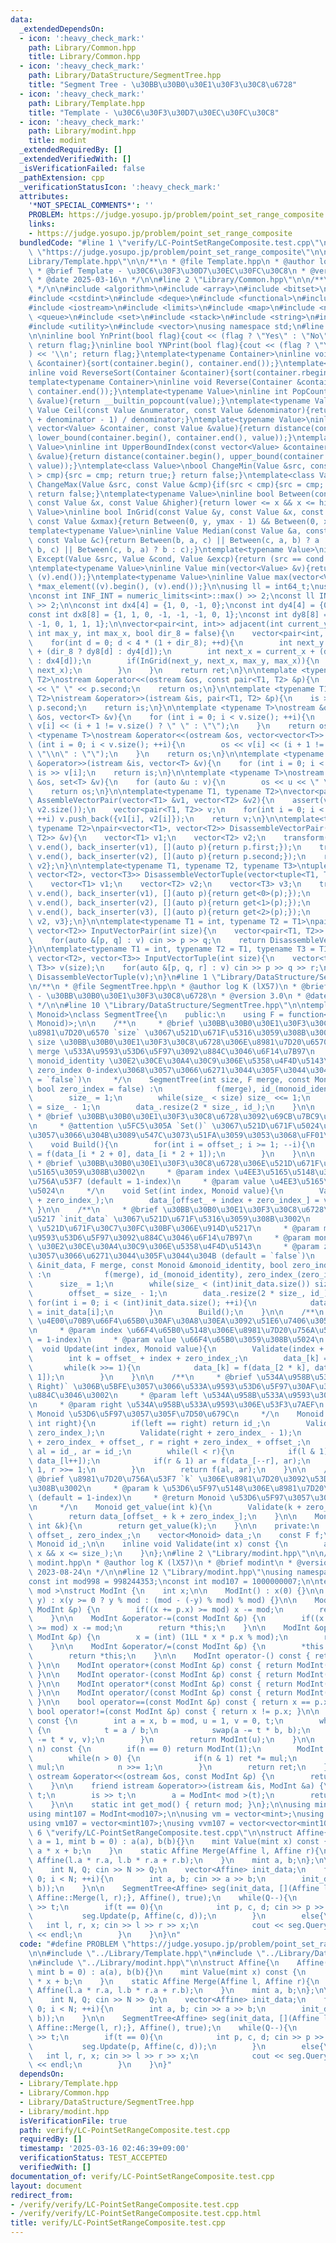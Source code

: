 ```yaml
---
data:
  _extendedDependsOn:
  - icon: ':heavy_check_mark:'
    path: Library/Common.hpp
    title: Library/Common.hpp
  - icon: ':heavy_check_mark:'
    path: Library/DataStructure/SegmentTree.hpp
    title: "Segment Tree - \u30BB\u30B0\u30E1\u30F3\u30C8\u6728"
  - icon: ':heavy_check_mark:'
    path: Library/Template.hpp
    title: "Template - \u30C6\u30F3\u30D7\u30EC\u30FC\u30C8"
  - icon: ':heavy_check_mark:'
    path: Library/modint.hpp
    title: modint
  _extendedRequiredBy: []
  _extendedVerifiedWith: []
  _isVerificationFailed: false
  _pathExtension: cpp
  _verificationStatusIcon: ':heavy_check_mark:'
  attributes:
    '*NOT_SPECIAL_COMMENTS*': ''
    PROBLEM: https://judge.yosupo.jp/problem/point_set_range_composite
    links:
    - https://judge.yosupo.jp/problem/point_set_range_composite
  bundledCode: "#line 1 \"verify/LC-PointSetRangeComposite.test.cpp\"\n#define PROBLEM\
    \ \"https://judge.yosupo.jp/problem/point_set_range_composite\"\n\n#line 2 \"\
    Library/Template.hpp\"\n\n/**\n * @file Template.hpp\n * @author log K (lX57)\n\
    \ * @brief Template - \u30C6\u30F3\u30D7\u30EC\u30FC\u30C8\n * @version 1.10\n\
    \ * @date 2025-03-16\n */\n\n#line 2 \"Library/Common.hpp\"\n\n/**\n * @file Common.hpp\n\
    \ */\n\n#include <algorithm>\n#include <array>\n#include <bitset>\n#include <cassert>\n\
    #include <cstdint>\n#include <deque>\n#include <functional>\n#include <iomanip>\n\
    #include <iostream>\n#include <limits>\n#include <map>\n#include <numeric>\n#include\
    \ <queue>\n#include <set>\n#include <stack>\n#include <string>\n#include <tuple>\n\
    #include <utility>\n#include <vector>\nusing namespace std;\n#line 12 \"Library/Template.hpp\"\
    \n\ninline bool YnPrint(bool flag){cout << (flag ? \"Yes\" : \"No\") << '\\n';\
    \ return flag;}\ninline bool YNPrint(bool flag){cout << (flag ? \"YES\" : \"NO\"\
    ) << '\\n'; return flag;}\ntemplate<typename Container>\ninline void Sort(Container\
    \ &container){sort(container.begin(), container.end());}\ntemplate<typename Container>\n\
    inline void ReverseSort(Container &container){sort(container.rbegin(), container.rend());}\n\
    template<typename Container>\ninline void Reverse(Container &container){reverse(container.begin(),\
    \ container.end());}\ntemplate<typename Value>\ninline int PopCount(const Value\
    \ &value){return __builtin_popcount(value);}\ntemplate<typename Value>\ninline\
    \ Value Ceil(const Value &numerator, const Value &denominator){return (numerator\
    \ + denominator - 1) / denominator;}\ntemplate<typename Value>\ninline int LowerBoundIndex(const\
    \ vector<Value> &container, const Value &value){return distance(container.begin(),\
    \ lower_bound(container.begin(), container.end(), value));}\ntemplate<typename\
    \ Value>\ninline int UpperBoundIndex(const vector<Value> &container, const Value\
    \ &value){return distance(container.begin(), upper_bound(container.begin(), container.end(),\
    \ value));}\ntemplate<class Value>\nbool ChangeMin(Value &src, const Value &cmp){if(src\
    \ > cmp){src = cmp; return true;} return false;}\ntemplate<class Value>\nbool\
    \ ChangeMax(Value &src, const Value &cmp){if(src < cmp){src = cmp; return true;}\
    \ return false;}\ntemplate<typename Value>\ninline bool Between(const Value &lower,\
    \ const Value &x, const Value &higher){return lower <= x && x <= higher;}\ntemplate<typename\
    \ Value>\ninline bool InGrid(const Value &y, const Value &x, const Value &ymax,\
    \ const Value &xmax){return Between(0, y, ymax - 1) && Between(0, x, xmax - 1);}\n\
    template<typename Value>\ninline Value Median(const Value &a, const Value &b,\
    \ const Value &c){return Between(b, a, c) || Between(c, a, b) ? a : (Between(a,\
    \ b, c) || Between(c, b, a) ? b : c);}\ntemplate<typename Value>\ninline Value\
    \ Except(Value &src, Value &cond, Value &excp){return (src == cond ? excp : src);}\n\
    \ntemplate<typename Value>\ninline Value min(vector<Value> &v){return *min_element((v).begin(),\
    \ (v).end());}\ntemplate<typename Value>\ninline Value max(vector<Value> &v){return\
    \ *max_element((v).begin(), (v).end());}\n\nusing ll = int64_t;\nusing ull = uint64_t;\n\
    \nconst int INF_INT = numeric_limits<int>::max() >> 2;\nconst ll INF_LL = numeric_limits<ll>::max()\
    \ >> 2;\n\nconst int dx4[4] = {1, 0, -1, 0};\nconst int dy4[4] = {0, -1, 0, 1};\n\
    const int dx8[8] = {1, 1, 0, -1, -1, -1, 0, 1};\nconst int dy8[8] = {0, -1, -1,\
    \ -1, 0, 1, 1, 1};\n\nvector<pair<int, int>> adjacent(int current_y, int current_x,\
    \ int max_y, int max_x, bool dir_8 = false){\n    vector<pair<int, int>> ret;\n\
    \    for(int d = 0; d < 4 * (1 + dir_8); ++d){\n        int next_y = current_y\
    \ + (dir_8 ? dy8[d] : dy4[d]);\n        int next_x = current_x + (dir_8 ? dx8[d]\
    \ : dx4[d]);\n        if(InGrid(next_y, next_x, max_y, max_x)){\n            ret.emplace_back(next_y,\
    \ next_x);\n        }\n    }\n    return ret;\n}\n\ntemplate <typename T1, typename\
    \ T2>\nostream &operator<<(ostream &os, const pair<T1, T2> &p){\n    os << p.first\
    \ << \" \" << p.second;\n    return os;\n}\n\ntemplate <typename T1, typename\
    \ T2>\nistream &operator>>(istream &is, pair<T1, T2> &p){\n    is >> p.first >>\
    \ p.second;\n    return is;\n}\n\ntemplate <typename T>\nostream &operator<<(ostream\
    \ &os, vector<T> &v){\n    for (int i = 0; i < v.size(); ++i){\n        os <<\
    \ v[i] << (i + 1 != v.size() ? \" \" : \"\");\n    }\n    return os;\n}\n\ntemplate\
    \ <typename T>\nostream &operator<<(ostream &os, vector<vector<T>> &v){\n    for\
    \ (int i = 0; i < v.size(); ++i){\n        os << v[i] << (i + 1 != v.size() ?\
    \ \"\\n\" : \"\");\n    }\n    return os;\n}\n\ntemplate <typename T>\nistream\
    \ &operator>>(istream &is, vector<T> &v){\n    for (int i = 0; i < v.size(); ++i)\
    \ is >> v[i];\n    return is;\n}\n\ntemplate <typename T>\nostream &operator<<(ostream\
    \ &os, set<T> &v){\n    for (auto &u : v){\n        os << u << \" \";\n    }\n\
    \    return os;\n}\n\ntemplate<typename T1, typename T2>\nvector<pair<T1, T2>>\
    \ AssembleVectorPair(vector<T1> &v1, vector<T2> &v2){\n    assert(v1.size() ==\
    \ v2.size());\n    vector<pair<T1, T2>> v;\n    for(int i = 0; i < v1.size();\
    \ ++i) v.push_back({v1[i], v2[i]});\n    return v;\n}\n\ntemplate<typename T1,\
    \ typename T2>\npair<vector<T1>, vector<T2>> DisassembleVectorPair(vector<pair<T1,\
    \ T2>> &v){\n    vector<T1> v1;\n    vector<T2> v2;\n    transform(v.begin(),\
    \ v.end(), back_inserter(v1), [](auto p){return p.first;});\n    transform(v.begin(),\
    \ v.end(), back_inserter(v2), [](auto p){return p.second;});\n    return {v1,\
    \ v2};\n}\n\ntemplate<typename T1, typename T2, typename T3>\ntuple<vector<T1>,\
    \ vector<T2>, vector<T3>> DisassembleVectorTuple(vector<tuple<T1, T2, T3>> &v){\n\
    \    vector<T1> v1;\n    vector<T2> v2;\n    vector<T3> v3;\n    transform(v.begin(),\
    \ v.end(), back_inserter(v1), [](auto p){return get<0>(p);});\n    transform(v.begin(),\
    \ v.end(), back_inserter(v2), [](auto p){return get<1>(p);});\n    transform(v.begin(),\
    \ v.end(), back_inserter(v3), [](auto p){return get<2>(p);});\n    return {v1,\
    \ v2, v3};\n}\n\ntemplate<typename T1 = int, typename T2 = T1>\npair<vector<T1>,\
    \ vector<T2>> InputVectorPair(int size){\n    vector<pair<T1, T2>> v(size);\n\
    \    for(auto &[p, q] : v) cin >> p >> q;\n    return DisassembleVectorPair(v);\n\
    }\n\ntemplate<typename T1 = int, typename T2 = T1, typename T3 = T1>\ntuple<vector<T1>,\
    \ vector<T2>, vector<T3>> InputVectorTuple(int size){\n    vector<tuple<T1, T2,\
    \ T3>> v(size);\n    for(auto &[p, q, r] : v) cin >> p >> q >> r;\n    return\
    \ DisassembleVectorTuple(v);\n}\n#line 1 \"Library/DataStructure/SegmentTree.hpp\"\
    \n/**\n * @file SegmentTree.hpp\n * @author log K (lX57)\n * @brief Segment Tree\
    \ - \u30BB\u30B0\u30E1\u30F3\u30C8\u6728\n * @version 3.0\n * @date 2024-09-04\n\
    \ */\n\n#line 10 \"Library/DataStructure/SegmentTree.hpp\"\n\ntemplate<typename\
    \ Monoid>\nclass SegmentTree{\n    public:\n    using F = function<Monoid(Monoid,\
    \ Monoid)>;\n\n    /**\n     * @brief \u30BB\u30B0\u30E1\u30F3\u30C8\u6728\u3092\
    \u8981\u7D20\u6570 `size` \u3067\u521D\u671F\u5316\u3059\u308B\u3002\n     * @param\
    \ size \u30BB\u30B0\u30E1\u30F3\u30C8\u6728\u306E\u8981\u7D20\u6570\n     * @param\
    \ merge \u533A\u9593\u53D6\u5F97\u3092\u884C\u3046\u6F14\u7B97\n     * @param\
    \ monoid_identity \u30E2\u30CE\u30A4\u30C9\u306E\u5358\u4F4D\u5143\n     * @param\
    \ zero_index 0-index\u3068\u3057\u3066\u6271\u3044\u305F\u3044\u304B (default\
    \ = `false`)\n     */\n    SegmentTree(int size, F merge, const Monoid &monoid_identity,\
    \ bool zero_index = false) :\n            f(merge), id_(monoid_identity), zero_index_(zero_index){\n\
    \        size_ = 1;\n        while(size_ < size) size_ <<= 1;\n        offset_\
    \ = size_ - 1;\n        data_.resize(2 * size_, id_);\n    }\n\n    /**\n    \
    \ * @brief \u30BB\u30B0\u30E1\u30F3\u30C8\u6728\u3092\u69CB\u7BC9\u3059\u308B\u3002\
    \n     * @attention \u5FC5\u305A `Set()` \u3067\u521D\u671F\u5024\u3092\u4EE3\u5165\
    \u3057\u3066\u304B\u3089\u547C\u3073\u51FA\u3059\u3053\u3068\uFF01\n     */\n\
    \    void Build(){\n        for(int i = offset_; i >= 1; --i){\n            data_[i]\
    \ = f(data_[i * 2 + 0], data_[i * 2 + 1]);\n        }\n    }\n\n    /**\n    \
    \ * @brief \u30BB\u30B0\u30E1\u30F3\u30C8\u6728\u306E\u521D\u671F\u5024\u3092\u4EE3\
    \u5165\u3059\u308B\u3002\n     * @param index \u4EE3\u5165\u5148\u306E\u8981\u7D20\
    \u756A\u53F7 (default = 1-index)\n     * @param value \u4EE3\u5165\u3059\u308B\
    \u5024\n     */\n    void Set(int index, Monoid value){\n        Validate(index\
    \ + zero_index_);\n        data_[offset_ + index + zero_index_] = value;\n   \
    \ }\n\n    /**\n     * @brief \u30BB\u30B0\u30E1\u30F3\u30C8\u6728\u3092\u914D\
    \u5217 `init_data` \u3067\u521D\u671F\u5316\u3059\u308B\u3002\n     * @param init_data\
    \ \u521D\u671F\u30C7\u30FC\u30BF\u306E\u914D\u5217\n     * @param merge \u533A\
    \u9593\u53D6\u5F97\u3092\u884C\u3046\u6F14\u7B97\n     * @param monoid_identity\
    \ \u30E2\u30CE\u30A4\u30C9\u306E\u5358\u4F4D\u5143\n     * @param zero_index 0-index\u3068\
    \u3057\u3066\u6271\u3044\u305F\u3044\u304B (default = `false`)\n     */\n    SegmentTree(vector<Monoid>\
    \ &init_data, F merge, const Monoid &monoid_identity, bool zero_index = false)\
    \ :\n            f(merge), id_(monoid_identity), zero_index_(zero_index){\n  \
    \      size_ = 1;\n        while(size_ < (int)init_data.size()) size_ <<= 1;\n\
    \        offset_ = size_ - 1;\n        data_.resize(2 * size_, id_);\n       \
    \ for(int i = 0; i < (int)init_data.size(); ++i){\n            data_[size_ + i]\
    \ = init_data[i];\n        }\n        Build();\n    }\n\n    /**\n     * @brief\
    \ \u4E00\u70B9\u66F4\u65B0\u30AF\u30A8\u30EA\u3092\u51E6\u7406\u3059\u308B\u3002\
    \n     * @param index \u66F4\u65B0\u5148\u306E\u8981\u7D20\u756A\u53F7 (default\
    \ = 1-index)\n     * @param value \u66F4\u65B0\u3059\u308B\u5024\n     */\n  \
    \  void Update(int index, Monoid value){\n        Validate(index + zero_index_);\n\
    \        int k = offset_ + index + zero_index_;\n        data_[k] = value;\n \
    \       while(k >>= 1){\n            data_[k] = f(data_[2 * k], data_[2 * k +\
    \ 1]);\n        }\n    }\n\n    /**\n     * @brief \u534A\u958B\u533A\u9593 `[left,\
    \ Right)` \u306B\u5BFE\u3057\u3066\u533A\u9593\u53D6\u5F97\u30AF\u30A8\u30EA\u3092\
    \u884C\u3046\u3002\n     * @param left \u534A\u958B\u533A\u9593\u306E\u5DE6\u7AEF\
    \n     * @param right \u534A\u958B\u533A\u9593\u306E\u53F3\u7AEF\n     * @return\
    \ Monoid \u53D6\u5F97\u3057\u305F\u7D50\u679C\n     */\n    Monoid Query(int left,\
    \ int right){\n        if(left == right) return id_;\n        Validate(left +\
    \ zero_index_);\n        Validate(right + zero_index_ - 1);\n        int l = left\
    \ + zero_index_ + offset_, r = right + zero_index_ + offset_;\n        Monoid\
    \ al = id_, ar = id_;\n        while(l < r){\n            if(l & 1) al = f(al,\
    \ data_[l++]);\n            if(r & 1) ar = f(data_[--r], ar);\n            l >>=\
    \ 1, r >>= 1;\n        }\n        return f(al, ar);\n    }\n\n    /**\n     *\
    \ @brief \u8981\u7D20\u756A\u53F7 `k` \u306E\u8981\u7D20\u3092\u53D6\u5F97\u3059\
    \u308B\u3002\n     * @param k \u53D6\u5F97\u5148\u306E\u8981\u7D20\u756A\u53F7\
    \ (default = 1-index)\n     * @return Monoid \u53D6\u5F97\u3057\u305F\u7D50\u679C\
    \n     */\n    Monoid get_value(int k){\n        Validate(k + zero_index_);\n\
    \        return data_[offset_ + k + zero_index_];\n    }\n\n    Monoid operator[](const\
    \ int &k){\n        return get_value(k);\n    }\n\n    private:\n    int size_,\
    \ offset_, zero_index_;\n    vector<Monoid> data_;\n    const F f;\n    const\
    \ Monoid id_;\n\n    inline void Validate(int x) const {\n        assert(1 <=\
    \ x && x <= size_);\n    }\n};\n#line 2 \"Library/modint.hpp\"\n\n/**\n * @file\
    \ modint.hpp\n * @author log K (lX57)\n * @brief modint\n * @version 1.0\n * @date\
    \ 2023-08-24\n */\n\n#line 12 \"Library/modint.hpp\"\nusing namespace std;\n\n\
    const int mod998 = 998244353;\nconst int mod107 = 1000000007;\n\ntemplate< int\
    \ mod >\nstruct ModInt {\n    int x;\n\n    ModInt() : x(0) {}\n\n    ModInt(int64_t\
    \ y) : x(y >= 0 ? y % mod : (mod - (-y) % mod) % mod) {}\n\n    ModInt &operator+=(const\
    \ ModInt &p) {\n        if((x += p.x) >= mod) x -= mod;\n        return *this;\n\
    \    }\n\n    ModInt &operator-=(const ModInt &p) {\n        if((x += mod - p.x)\
    \ >= mod) x -= mod;\n        return *this;\n    }\n\n    ModInt &operator*=(const\
    \ ModInt &p) {\n        x = (int) (1LL * x * p.x % mod);\n        return *this;\n\
    \    }\n\n    ModInt &operator/=(const ModInt &p) {\n        *this *= p.inverse();\n\
    \        return *this;\n    }\n\n    ModInt operator-() const { return ModInt(-x);\
    \ }\n\n    ModInt operator+(const ModInt &p) const { return ModInt(*this) += p;\
    \ }\n\n    ModInt operator-(const ModInt &p) const { return ModInt(*this) -= p;\
    \ }\n\n    ModInt operator*(const ModInt &p) const { return ModInt(*this) *= p;\
    \ }\n\n    ModInt operator/(const ModInt &p) const { return ModInt(*this) /= p;\
    \ }\n\n    bool operator==(const ModInt &p) const { return x == p.x; }\n\n   \
    \ bool operator!=(const ModInt &p) const { return x != p.x; }\n\n    ModInt inverse()\
    \ const {\n        int a = x, b = mod, u = 1, v = 0, t;\n        while(b > 0)\
    \ {\n            t = a / b;\n            swap(a -= t * b, b);\n            swap(u\
    \ -= t * v, v);\n        }\n        return ModInt(u);\n    }\n\n    ModInt pow(int64_t\
    \ n) const {\n        if(n == 0) return ModInt(1);\n        ModInt ret(1), mul(x);\n\
    \        while(n > 0) {\n            if(n & 1) ret *= mul;\n            mul *=\
    \ mul;\n            n >>= 1;\n        }\n        return ret;\n    }\n\n    friend\
    \ ostream &operator<<(ostream &os, const ModInt &p) {\n        return os << p.x;\n\
    \    }\n\n    friend istream &operator>>(istream &is, ModInt &a) {\n        int64_t\
    \ t;\n        is >> t;\n        a = ModInt< mod >(t);\n        return (is);\n\
    \    }\n\n    static int get_mod() { return mod; }\n};\n\nusing mint = ModInt<mod998>;\n\
    using mint107 = ModInt<mod107>;\n\nusing vm = vector<mint>;\nusing vvm = vector<vector<mint>>;\n\
    using vm107 = vector<mint107>;\nusing vvm107 = vector<vector<mint107>>;\n#line\
    \ 6 \"verify/LC-PointSetRangeComposite.test.cpp\"\n\nstruct Affine{\n    Affine(mint\
    \ a = 1, mint b = 0) : a(a), b(b){}\n    mint Value(mint x) const {\n        return\
    \ a * x + b;\n    }\n    static Affine Merge(Affine l, Affine r){\n        return\
    \ Affine(l.a * r.a, l.b * r.a + r.b);\n    }\n    mint a, b;\n};\n\nint main(){\n\
    \    int N, Q; cin >> N >> Q;\n    vector<Affine> init_data;\n    for(int i =\
    \ 0; i < N; ++i){\n        int a, b; cin >> a >> b;\n        init_data.push_back(Affine(a,\
    \ b));\n    }\n\n    SegmentTree<Affine> seg(init_data, [](Affine l, Affine r){return\
    \ Affine::Merge(l, r);}, Affine(), true);\n    while(Q--){\n        int t; cin\
    \ >> t;\n        if(t == 0){\n            int p, c, d; cin >> p >> c >> d;\n \
    \           seg.Update(p, Affine(c, d));\n        }\n        else{\n         \
    \   int l, r, x; cin >> l >> r >> x;\n            cout << seg.Query(l, r).Value(x)\
    \ << endl;\n        }\n    }\n}\n"
  code: "#define PROBLEM \"https://judge.yosupo.jp/problem/point_set_range_composite\"\
    \n\n#include \"../Library/Template.hpp\"\n#include \"../Library/DataStructure/SegmentTree.hpp\"\
    \n#include \"../Library/modint.hpp\"\n\nstruct Affine{\n    Affine(mint a = 1,\
    \ mint b = 0) : a(a), b(b){}\n    mint Value(mint x) const {\n        return a\
    \ * x + b;\n    }\n    static Affine Merge(Affine l, Affine r){\n        return\
    \ Affine(l.a * r.a, l.b * r.a + r.b);\n    }\n    mint a, b;\n};\n\nint main(){\n\
    \    int N, Q; cin >> N >> Q;\n    vector<Affine> init_data;\n    for(int i =\
    \ 0; i < N; ++i){\n        int a, b; cin >> a >> b;\n        init_data.push_back(Affine(a,\
    \ b));\n    }\n\n    SegmentTree<Affine> seg(init_data, [](Affine l, Affine r){return\
    \ Affine::Merge(l, r);}, Affine(), true);\n    while(Q--){\n        int t; cin\
    \ >> t;\n        if(t == 0){\n            int p, c, d; cin >> p >> c >> d;\n \
    \           seg.Update(p, Affine(c, d));\n        }\n        else{\n         \
    \   int l, r, x; cin >> l >> r >> x;\n            cout << seg.Query(l, r).Value(x)\
    \ << endl;\n        }\n    }\n}"
  dependsOn:
  - Library/Template.hpp
  - Library/Common.hpp
  - Library/DataStructure/SegmentTree.hpp
  - Library/modint.hpp
  isVerificationFile: true
  path: verify/LC-PointSetRangeComposite.test.cpp
  requiredBy: []
  timestamp: '2025-03-16 02:46:39+09:00'
  verificationStatus: TEST_ACCEPTED
  verifiedWith: []
documentation_of: verify/LC-PointSetRangeComposite.test.cpp
layout: document
redirect_from:
- /verify/verify/LC-PointSetRangeComposite.test.cpp
- /verify/verify/LC-PointSetRangeComposite.test.cpp.html
title: verify/LC-PointSetRangeComposite.test.cpp
---
```

